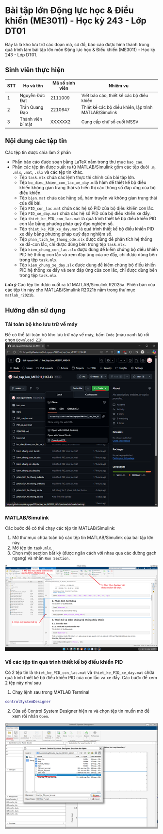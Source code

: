 # Bài tập lớn Động lực học & Điều khiển (ME3011) - Học kỳ 243 - Lớp DT01

Đây là là kho lưu trữ các đoạn mã, sơ đồ, báo cáo được hình thành trong quá trình làm bài tập lớn môn Động lực học & Điều khiển (ME3011) - Học kỳ 243 - Lớp DT01.

## Sinh viên thực hiện

| STT | Họ và tên         | Mã số sinh viên | Nhiệm vụ |
| --- | ----------------- | --------------- | -------- |
| 1   | Nguyễn Đức Đạt    | 2111009         | Viết báo cáo, thiết kế các bộ điều khiển         |
| 2   | Trần Quang Đạo    | 2210647                | Thiết kế các bộ điều khiển, lập trình MATLAB/Simulink         |
| 3   | Thành viên bí mật | XXXXXX2         | Cung cấp chữ số cuối MSSV |


## Nội dung các tệp tin

Các tệp tin được chia làm 2 phần
- Phần báo cáo được soạn bằng LaTeX nằm trong thư mục `bao_cao`.
- Phần các tệp tin được xuất ra từ MATLAB/Simulink gồm các tệp đuôi `.m`, `.mlx`, `.mat`, `.slx` và các tệp tin khác.
    - Tệp `task.mlx` chứa các lệnh thực thi chính của bài tập lớn.
    - Tệp `bo_dieu_khien_con_lac_xe_day.m` là hàm để thiết kế bộ điều khiển không gian trạng thái và hiển thị các thông số đáp ứng của bộ điều khiển.
    - Tệp `bien.mat` chứa các hằng số, hàm truyền và không gian trạng thái của đề bài.
    - Tệp `PID_con_lac.mat` chứa các hệ số PID của bộ điều khiển con lắc.
    - Tệp `PID_xe_day.mat` chứa các hệ số PID của bộ điều khiển xe đẩy.
    - Tệp `thiet_ke_PID_con_lac.mat` là quá trình thiết kế bộ điều khiển PID con lắc bằng phương pháp quỹ đạo nghiệm số.
    - Tệp `thiet_ke_PID_xe_day.mat` là quá trình thiết kế bộ điều khiển PID xe đẩy bằng phương pháp quỹ đạo nghiệm số.
    - Tệp `phan_tich_he_thong_ode.slx` được dùng để phân tích hệ thống xe đẩ-con lắc, chỉ được dùng bên trong tệp `task.mlx`.
    - Tệp `kiem_chung_con_lac.slx` được dùng để kiểm chứng bộ điều khiển PID hệ thống con lắc và xem đáp ứng của xe đẩy, chỉ được dùng bên trong tệp `task.mlx`.
    - Tệp `kiem_chung_xe_day.slx` được dùng để kiểm chứng bộ điều khiển PID hệ thống xe đẩy và xem đáp ứng của con lắc, chỉ được dùng bên trong tệp `task.mlx`.


***Lưu ý*** Các tệp tin được xuất ra từ MATLAB/Simulink R2025a. Phiên bản của các tệp tin này cho MATLAB/Simulink R2021b nằm trong thư mục `matlab_r2021b`.

## Hướng dẫn sử dụng

### Tải toàn bộ kho lưu trữ về máy
Để có thể tải toàn bộ kho lưu trữ này về máy, bấm `Code` (màu xanh lá) rồi chọn 
`Download ZIP`.
![Hướng dẫn tải toàn bộ kho lưu trữ về máy](img/image_1.png)




### MATLAB/Simulink

Các bước để có thể chạy các tệp tin MATLAB/Simulink:

1. Mở thư mục chứa toàn bộ các tệp tin MATLAB/Simulink của bài tập lớn này.
2. Mở tệp tin `task.mlx`.
3. Chọn một section bất kỳ (được ngăn cách với nhau qua các đường gạch ngang) và nhấn `Run Section`.

![Hướng dẫn chạy mã MATLAB/Simulink](img/image_2.png)

### Về các tệp tin quá trình thiết kế bộ điều khiển PID

Có 2 tệp tin là `thiet_ke_PID_con_lac.mat` và `thiet_ke_PID_xe_day.mat` chứa quá trình thiết kế bộ điều khiển PID của con lắc và xe đẩy. Các bước để xem 2 tệp này như sau
1. Chạy lệnh sau trong MATLAB Terminal
```MATLAB
controlSystemDesigner
```
2. Cửa sổ Control System Designer hiện ra và chọn tệp tin muốn mở để xem rồi nhấn `Open`.

![Hướng dẫn xem tệp tin thiết kế](img/image_3.png)